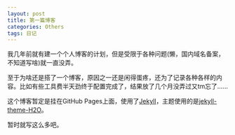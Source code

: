 ```yaml
---
layout: post
title: 第一篇博客
categories: Others
tags: 日记
---
```


我几年前就有建一个个人博客的计划，但是受限于各种问题(懒，国内域名备案，不知道写啥)就一直没弄。

至于为啥还是搭了一个博客，原因之一还是闲得蛋疼，还为了记录各种各样的内容。比如有些工具费半天劲终于配置完成了，结果放了几个月没弄过又tm忘了……

这个博客暂定是挂在GitHub Pages上面，使用了[Jekyll](https://jekyllrb.com/)，主题使用的是[jekyll-theme-H2O](https://github.com/kaeyleo/jekyll-theme-H2O)。

暂时就写这么多吧。